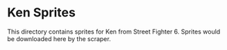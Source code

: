 # Ken Sprites

This directory contains sprites for Ken from Street Fighter 6.
Sprites would be downloaded here by the scraper.
